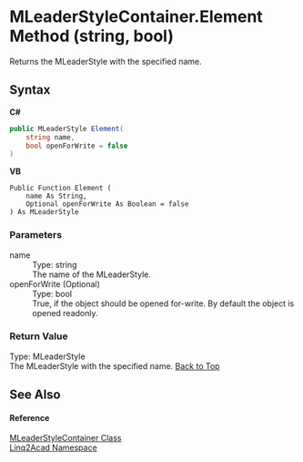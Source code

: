 # MLeaderStyleContainer.Element Method (string, bool)
 

Returns the MLeaderStyle with the specified name.

## Syntax

**C#**<br />
``` C#
public MLeaderStyle Element(
	string name,
	bool openForWrite = false
)
```

**VB**<br />
``` VB
Public Function Element ( 
	name As String,
	Optional openForWrite As Boolean = false
) As MLeaderStyle
```


### Parameters
<dl><dt>name</dt><dd>Type: string<br />The name of the MLeaderStyle.</dd><dt>openForWrite (Optional)</dt><dd>Type: bool<br />True, if the object should be opened for-write. By default the object is opened readonly.</dd></dl>

### Return Value
Type: MLeaderStyle<br />The MLeaderStyle with the specified name.
<a href="#MLeaderStyleContainerElement-Method-string-bool">Back to Top</a>

## See Also


#### Reference
<a href="T_Linq2Acad_MLeaderStyleContainer.md#MLeaderStyleContainer-Class">MLeaderStyleContainer Class</a><br /><a href="N_Linq2Acad.md#Linq2Acad-Namespace">Linq2Acad Namespace</a><br />
